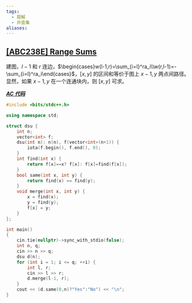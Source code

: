 ```yaml
---
tags:
  - 题解
  - 并查集
aliases:
---
```

## [[ABC238E] Range Sums](https://www.luogu.com.cn/problem/AT_abc238_e)

建图，$l-1$ 和 $r$ 连边，$\begin{cases}w(l-1,r)=\sum_{i=l}^ra_i\\w(r,l-1)=-\sum_{i=l}^ra_i\end{cases}$，$[x,y]$ 的区间和等价于图上 $x-1,y$ 两点间路径。
显然，如果 $x-1,y$ 在一个连通块内，则 $[x,y]$ 可求。

[***AC 代码***](https://atcoder.jp/contests/abc238/submissions/63697392)

```cpp
#include <bits/stdc++.h>

using namespace std;

struct dsu {
    int n;
    vector<int> f;
    dsu(int n): n(n), f(vector<int>(n+1)) {
        iota(f.begin(), f.end(), 0);
    }
    int find(int x) {
        return f[x]==x? f[x]: f[x]=find(f[x]);
    }
    bool same(int x, int y) {
        return find(x) == find(y);
    }
    void merge(int x, int y) {
        x = find(x);
        y = find(y);
        f[x] = y;
    }
};

int main()
{
	cin.tie(nullptr)->sync_with_stdio(false);
    int n, q;
    cin >> n >> q;
    dsu d(n);
    for (int i = 1; i <= q; ++i) {
        int l, r;
        cin >> l >> r;
        d.merge(l-1, r);
    }
    cout << (d.same(0,n)?"Yes":"No") << "\n";
}
```
